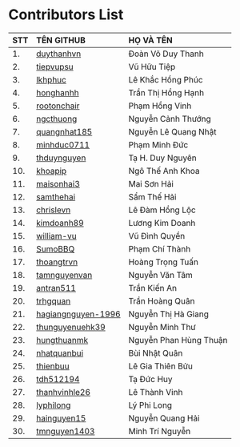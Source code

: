 # Contributors List

| STT | TÊN GITHUB                                                      | HỌ VÀ TÊN                      |
|:----|:----------------------------------------------------------------|:-------------------------------|
| 1.  | [duythanhvn](https://github.com/duythanhvn)                     | Đoàn Võ Duy Thanh              |
| 2.  | [tiepvupsu](https://github.com/tiepvupsu)                       | Vũ Hữu Tiệp                    |
| 3.  | [lkhphuc](https://github.com/lkhphuc)                           | Lê Khắc Hồng Phúc              |
| 4.  | [honghanhh](https://github.com/honghanhh)                       | Trần Thị Hồng Hạnh             |
| 5.  | [rootonchair](https://github.com/rootonchair)                   | Phạm Hồng Vinh                 |
| 6.  | [ngcthuong](https://github.com/ngcthuong)                       | Nguyễn Cảnh Thướng             |
| 7.  | [quangnhat185](https://github.com/quangnhat185)                 | Nguyễn Lê Quang Nhật           |
| 8.  | [minhduc0711](https://github.com/minhduc0711)                   | Phạm Minh Đức                  |
| 9.  | [thduynguyen](https://github.com/thduynguyen)                   | Tạ H. Duy Nguyên               |
| 10. | [khoapip](https://github.com/khoapip)                           | Ngô Thế Anh Khoa               |
| 11. | [maisonhai3](https://github.com/maisonhai3)                     | Mai Sơn Hải                    |
| 12. | [samthehai](https://github.com/samthehai)                       | Sẩm Thế Hải                    |
| 13. | [chrislevn](https://github.com/chrislevn)                       | Lê Đàm Hồng Lộc                |
| 14. | [kimdoanh89](https://github.com/kimdoanh89)                     | Lương Kim Doanh                |
| 15. | [william-vu](https://github.com/william-vu)                     | Vũ Đình Quyền                  |
| 16. | [SumoBBQ](https://github.com/SumoBBQ)                           | Phạm Chí Thành                 |
| 17. | [thoangtrvn](https://github.com/thoangtrvn)                     | Hoàng Trọng Tuấn               |
| 18. | [tamnguyenvan](https://github.com/tamnguyenvan)                 | Nguyễn Văn Tâm                 |
| 19. | [antran511](https://github.com/antran511)                       | Trần Kiến An                   |
| 20. | [trhgquan](https://github.com/trhgquan)                         | Trần Hoàng Quân                |
| 21. | [hagiangnguyen-1996](https://github.com/hagiangnguyen-1996)     | Nguyễn Thị Hà Giang            |
| 22. | [thunguyenuehk39](https://github.com/thunguyenuehk39)           | Nguyễn Minh Thư                |
| 23. | [hungthuanmk](https://github.com/hungthuanmk)                   | Nguyễn Phan Hùng Thuận         |
| 24. | [nhatquanbui](https://github.com/NhatQuanBui)                   | Bùi Nhật Quân                  |
| 25. | [thienbuu](https://github.com/thienbuu)                         | Lê Gia Thiên Bửu               |
| 26. | [tdh512194](https://github.com/tdh512194)                       | Tạ Đức Huy                     |
| 27. | [thanhvinhle26](https://github.com/thanhvinhle26)               | Lê Thành Vinh                  |
| 28. | [lyphilong](https://github.com/lyphilong)                       | Lý Phi Long                    |
| 29. | [hainguyen15](https://github.com/hainguyen15)                   | Nguyễn Quang Hải               |
| 30. | [tmnguyen1403](https://github.com/tmnguyen1403)                 | Minh Trí Nguyễn                |
